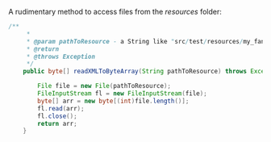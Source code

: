 
A rudimentary method to access files from the *resources* folder:


```java
/**
     *
     * @param pathToResource - a String like "src/test/resources/my_fancy_file.name"
     * @return
     * @throws Exception
     */
    public byte[] readXMLToByteArray(String pathToResource) throws Exception {

        File file = new File(pathToResource);
        FileInputStream fl = new FileInputStream(file);
        byte[] arr = new byte[(int)file.length()];
        fl.read(arr);
        fl.close();
        return arr;
    }
    
```